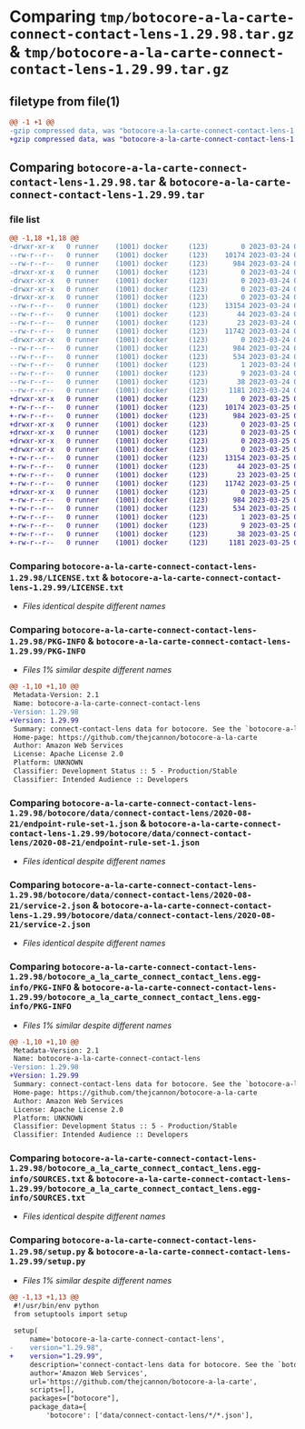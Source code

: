# Comparing `tmp/botocore-a-la-carte-connect-contact-lens-1.29.98.tar.gz` & `tmp/botocore-a-la-carte-connect-contact-lens-1.29.99.tar.gz`

## filetype from file(1)

```diff
@@ -1 +1 @@
-gzip compressed data, was "botocore-a-la-carte-connect-contact-lens-1.29.98.tar", last modified: Fri Mar 24 01:24:10 2023, max compression
+gzip compressed data, was "botocore-a-la-carte-connect-contact-lens-1.29.99.tar", last modified: Sat Mar 25 01:22:28 2023, max compression
```

## Comparing `botocore-a-la-carte-connect-contact-lens-1.29.98.tar` & `botocore-a-la-carte-connect-contact-lens-1.29.99.tar`

### file list

```diff
@@ -1,18 +1,18 @@
-drwxr-xr-x   0 runner    (1001) docker     (123)        0 2023-03-24 01:24:10.101854 botocore-a-la-carte-connect-contact-lens-1.29.98/
--rw-r--r--   0 runner    (1001) docker     (123)    10174 2023-03-24 01:24:09.000000 botocore-a-la-carte-connect-contact-lens-1.29.98/LICENSE.txt
--rw-r--r--   0 runner    (1001) docker     (123)      984 2023-03-24 01:24:10.097854 botocore-a-la-carte-connect-contact-lens-1.29.98/PKG-INFO
-drwxr-xr-x   0 runner    (1001) docker     (123)        0 2023-03-24 01:24:10.097854 botocore-a-la-carte-connect-contact-lens-1.29.98/botocore/
-drwxr-xr-x   0 runner    (1001) docker     (123)        0 2023-03-24 01:24:10.097854 botocore-a-la-carte-connect-contact-lens-1.29.98/botocore/data/
-drwxr-xr-x   0 runner    (1001) docker     (123)        0 2023-03-24 01:24:10.097854 botocore-a-la-carte-connect-contact-lens-1.29.98/botocore/data/connect-contact-lens/
-drwxr-xr-x   0 runner    (1001) docker     (123)        0 2023-03-24 01:24:10.097854 botocore-a-la-carte-connect-contact-lens-1.29.98/botocore/data/connect-contact-lens/2020-08-21/
--rw-r--r--   0 runner    (1001) docker     (123)    13154 2023-03-24 01:23:57.000000 botocore-a-la-carte-connect-contact-lens-1.29.98/botocore/data/connect-contact-lens/2020-08-21/endpoint-rule-set-1.json
--rw-r--r--   0 runner    (1001) docker     (123)       44 2023-03-24 01:23:57.000000 botocore-a-la-carte-connect-contact-lens-1.29.98/botocore/data/connect-contact-lens/2020-08-21/examples-1.json
--rw-r--r--   0 runner    (1001) docker     (123)       23 2023-03-24 01:23:57.000000 botocore-a-la-carte-connect-contact-lens-1.29.98/botocore/data/connect-contact-lens/2020-08-21/paginators-1.json
--rw-r--r--   0 runner    (1001) docker     (123)    11742 2023-03-24 01:23:57.000000 botocore-a-la-carte-connect-contact-lens-1.29.98/botocore/data/connect-contact-lens/2020-08-21/service-2.json
-drwxr-xr-x   0 runner    (1001) docker     (123)        0 2023-03-24 01:24:10.097854 botocore-a-la-carte-connect-contact-lens-1.29.98/botocore_a_la_carte_connect_contact_lens.egg-info/
--rw-r--r--   0 runner    (1001) docker     (123)      984 2023-03-24 01:24:10.000000 botocore-a-la-carte-connect-contact-lens-1.29.98/botocore_a_la_carte_connect_contact_lens.egg-info/PKG-INFO
--rw-r--r--   0 runner    (1001) docker     (123)      534 2023-03-24 01:24:10.000000 botocore-a-la-carte-connect-contact-lens-1.29.98/botocore_a_la_carte_connect_contact_lens.egg-info/SOURCES.txt
--rw-r--r--   0 runner    (1001) docker     (123)        1 2023-03-24 01:24:10.000000 botocore-a-la-carte-connect-contact-lens-1.29.98/botocore_a_la_carte_connect_contact_lens.egg-info/dependency_links.txt
--rw-r--r--   0 runner    (1001) docker     (123)        9 2023-03-24 01:24:10.000000 botocore-a-la-carte-connect-contact-lens-1.29.98/botocore_a_la_carte_connect_contact_lens.egg-info/top_level.txt
--rw-r--r--   0 runner    (1001) docker     (123)       38 2023-03-24 01:24:10.101854 botocore-a-la-carte-connect-contact-lens-1.29.98/setup.cfg
--rw-r--r--   0 runner    (1001) docker     (123)     1181 2023-03-24 01:24:09.000000 botocore-a-la-carte-connect-contact-lens-1.29.98/setup.py
+drwxr-xr-x   0 runner    (1001) docker     (123)        0 2023-03-25 01:22:28.910715 botocore-a-la-carte-connect-contact-lens-1.29.99/
+-rw-r--r--   0 runner    (1001) docker     (123)    10174 2023-03-25 01:22:28.000000 botocore-a-la-carte-connect-contact-lens-1.29.99/LICENSE.txt
+-rw-r--r--   0 runner    (1001) docker     (123)      984 2023-03-25 01:22:28.910715 botocore-a-la-carte-connect-contact-lens-1.29.99/PKG-INFO
+drwxr-xr-x   0 runner    (1001) docker     (123)        0 2023-03-25 01:22:28.910715 botocore-a-la-carte-connect-contact-lens-1.29.99/botocore/
+drwxr-xr-x   0 runner    (1001) docker     (123)        0 2023-03-25 01:22:28.910715 botocore-a-la-carte-connect-contact-lens-1.29.99/botocore/data/
+drwxr-xr-x   0 runner    (1001) docker     (123)        0 2023-03-25 01:22:28.910715 botocore-a-la-carte-connect-contact-lens-1.29.99/botocore/data/connect-contact-lens/
+drwxr-xr-x   0 runner    (1001) docker     (123)        0 2023-03-25 01:22:28.910715 botocore-a-la-carte-connect-contact-lens-1.29.99/botocore/data/connect-contact-lens/2020-08-21/
+-rw-r--r--   0 runner    (1001) docker     (123)    13154 2023-03-25 01:22:12.000000 botocore-a-la-carte-connect-contact-lens-1.29.99/botocore/data/connect-contact-lens/2020-08-21/endpoint-rule-set-1.json
+-rw-r--r--   0 runner    (1001) docker     (123)       44 2023-03-25 01:22:12.000000 botocore-a-la-carte-connect-contact-lens-1.29.99/botocore/data/connect-contact-lens/2020-08-21/examples-1.json
+-rw-r--r--   0 runner    (1001) docker     (123)       23 2023-03-25 01:22:12.000000 botocore-a-la-carte-connect-contact-lens-1.29.99/botocore/data/connect-contact-lens/2020-08-21/paginators-1.json
+-rw-r--r--   0 runner    (1001) docker     (123)    11742 2023-03-25 01:22:12.000000 botocore-a-la-carte-connect-contact-lens-1.29.99/botocore/data/connect-contact-lens/2020-08-21/service-2.json
+drwxr-xr-x   0 runner    (1001) docker     (123)        0 2023-03-25 01:22:28.910715 botocore-a-la-carte-connect-contact-lens-1.29.99/botocore_a_la_carte_connect_contact_lens.egg-info/
+-rw-r--r--   0 runner    (1001) docker     (123)      984 2023-03-25 01:22:28.000000 botocore-a-la-carte-connect-contact-lens-1.29.99/botocore_a_la_carte_connect_contact_lens.egg-info/PKG-INFO
+-rw-r--r--   0 runner    (1001) docker     (123)      534 2023-03-25 01:22:28.000000 botocore-a-la-carte-connect-contact-lens-1.29.99/botocore_a_la_carte_connect_contact_lens.egg-info/SOURCES.txt
+-rw-r--r--   0 runner    (1001) docker     (123)        1 2023-03-25 01:22:28.000000 botocore-a-la-carte-connect-contact-lens-1.29.99/botocore_a_la_carte_connect_contact_lens.egg-info/dependency_links.txt
+-rw-r--r--   0 runner    (1001) docker     (123)        9 2023-03-25 01:22:28.000000 botocore-a-la-carte-connect-contact-lens-1.29.99/botocore_a_la_carte_connect_contact_lens.egg-info/top_level.txt
+-rw-r--r--   0 runner    (1001) docker     (123)       38 2023-03-25 01:22:28.914716 botocore-a-la-carte-connect-contact-lens-1.29.99/setup.cfg
+-rw-r--r--   0 runner    (1001) docker     (123)     1181 2023-03-25 01:22:28.000000 botocore-a-la-carte-connect-contact-lens-1.29.99/setup.py
```

### Comparing `botocore-a-la-carte-connect-contact-lens-1.29.98/LICENSE.txt` & `botocore-a-la-carte-connect-contact-lens-1.29.99/LICENSE.txt`

 * *Files identical despite different names*

### Comparing `botocore-a-la-carte-connect-contact-lens-1.29.98/PKG-INFO` & `botocore-a-la-carte-connect-contact-lens-1.29.99/PKG-INFO`

 * *Files 1% similar despite different names*

```diff
@@ -1,10 +1,10 @@
 Metadata-Version: 2.1
 Name: botocore-a-la-carte-connect-contact-lens
-Version: 1.29.98
+Version: 1.29.99
 Summary: connect-contact-lens data for botocore. See the `botocore-a-la-carte` package for more info.
 Home-page: https://github.com/thejcannon/botocore-a-la-carte
 Author: Amazon Web Services
 License: Apache License 2.0
 Platform: UNKNOWN
 Classifier: Development Status :: 5 - Production/Stable
 Classifier: Intended Audience :: Developers
```

### Comparing `botocore-a-la-carte-connect-contact-lens-1.29.98/botocore/data/connect-contact-lens/2020-08-21/endpoint-rule-set-1.json` & `botocore-a-la-carte-connect-contact-lens-1.29.99/botocore/data/connect-contact-lens/2020-08-21/endpoint-rule-set-1.json`

 * *Files identical despite different names*

### Comparing `botocore-a-la-carte-connect-contact-lens-1.29.98/botocore/data/connect-contact-lens/2020-08-21/service-2.json` & `botocore-a-la-carte-connect-contact-lens-1.29.99/botocore/data/connect-contact-lens/2020-08-21/service-2.json`

 * *Files identical despite different names*

### Comparing `botocore-a-la-carte-connect-contact-lens-1.29.98/botocore_a_la_carte_connect_contact_lens.egg-info/PKG-INFO` & `botocore-a-la-carte-connect-contact-lens-1.29.99/botocore_a_la_carte_connect_contact_lens.egg-info/PKG-INFO`

 * *Files 1% similar despite different names*

```diff
@@ -1,10 +1,10 @@
 Metadata-Version: 2.1
 Name: botocore-a-la-carte-connect-contact-lens
-Version: 1.29.98
+Version: 1.29.99
 Summary: connect-contact-lens data for botocore. See the `botocore-a-la-carte` package for more info.
 Home-page: https://github.com/thejcannon/botocore-a-la-carte
 Author: Amazon Web Services
 License: Apache License 2.0
 Platform: UNKNOWN
 Classifier: Development Status :: 5 - Production/Stable
 Classifier: Intended Audience :: Developers
```

### Comparing `botocore-a-la-carte-connect-contact-lens-1.29.98/botocore_a_la_carte_connect_contact_lens.egg-info/SOURCES.txt` & `botocore-a-la-carte-connect-contact-lens-1.29.99/botocore_a_la_carte_connect_contact_lens.egg-info/SOURCES.txt`

 * *Files identical despite different names*

### Comparing `botocore-a-la-carte-connect-contact-lens-1.29.98/setup.py` & `botocore-a-la-carte-connect-contact-lens-1.29.99/setup.py`

 * *Files 1% similar despite different names*

```diff
@@ -1,13 +1,13 @@
 #!/usr/bin/env python
 from setuptools import setup
 
 setup(
     name='botocore-a-la-carte-connect-contact-lens',
-    version="1.29.98",
+    version="1.29.99",
     description='connect-contact-lens data for botocore. See the `botocore-a-la-carte` package for more info.',
     author='Amazon Web Services',
     url='https://github.com/thejcannon/botocore-a-la-carte',
     scripts=[],
     packages=["botocore"],
     package_data={
         'botocore': ['data/connect-contact-lens/*/*.json'],
```


